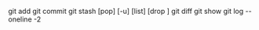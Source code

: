 git add
git commit
git stash [pop] [-u] [list] [drop <stash>]
git diff
git show
git log --oneline -2
